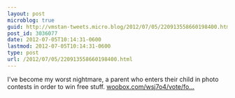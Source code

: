 ```yaml
---
layout: post
microblog: true
guid: http://vmstan-tweets.micro.blog/2012/07/05/220913558660198400.html
post_id: 3036077
date: 2012-07-05T10:14:31-0600
lastmod: 2012-07-05T10:14:31-0600
type: post
url: /2012/07/05/220913558660198400.html
---
```

I've become my worst nightmare, a parent who enters their child in photo contests in order to win free stuff. <a href="http://woobox.com/wsj7o4/vote/for/10784">woobox.com/wsj7o4/vote/fo…</a>
